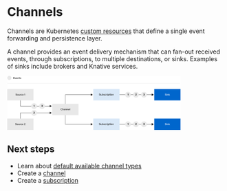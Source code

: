 # Channels

Channels are Kubernetes [custom resources](https://kubernetes.io/docs/concepts/extend-kubernetes/api-extension/custom-resources/) that define a single event forwarding and persistence layer.

A channel provides an event delivery mechanism that can fan-out received events, through subscriptions, to multiple destinations, or sinks. Examples of sinks include brokers and Knative services.

<img src="images/channel-workflow.png" width="80%">

## Next steps

- Learn about [default available channel types](channel-types-defaults.md)
- Create a [channel](create-default-channel.md)
- Create a [subscription](subscriptions.md)
